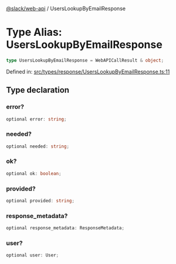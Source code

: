 [@slack/web-api](../index.md) / UsersLookupByEmailResponse

# Type Alias: UsersLookupByEmailResponse

```ts
type UsersLookupByEmailResponse = WebAPICallResult & object;
```

Defined in: [src/types/response/UsersLookupByEmailResponse.ts:11](https://github.com/slackapi/node-slack-sdk/blob/main/packages/web-api/src/types/response/UsersLookupByEmailResponse.ts#L11)

## Type declaration

### error?

```ts
optional error: string;
```

### needed?

```ts
optional needed: string;
```

### ok?

```ts
optional ok: boolean;
```

### provided?

```ts
optional provided: string;
```

### response\_metadata?

```ts
optional response_metadata: ResponseMetadata;
```

### user?

```ts
optional user: User;
```
